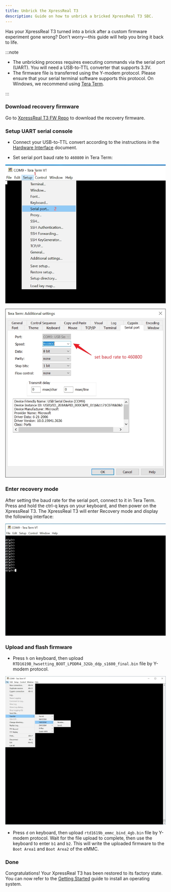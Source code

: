 ```yaml
---
title: Unbrick the XpressReal T3
description: Guide on how to unbrick a bricked XpressReal T3 SBC.
---
```


Has your XpressReal T3 turned into a brick after a custom firmware experiment gone wrong? Don't worry—this guide will help you bring it back to life.

:::note

- The unbricking process requires executing commands via the serial port (UART). You will need a USB-to-TTL converter that supports 3.3V.
- The firmware file is transferred using the Y-modem protocol. Please ensure that your serial terminal software supports this protocol. On Windows, we recommend using [Tera Term](https://teratermproject.github.io/index-en.html).

:::

### Download recovery firmware

Go to [XpressReal T3 FW Repo](https://github.com/XpressReal/xpressreal/tree/main/recovery-fw) to download the recovery firmware.

### Setup UART serial console

- Connect your USB-to-TTL convert according to the instructions in the [Hardware Interface](/reference/hardware-interface/#uart-serial-console) document.

- Set serial port baud rate to `460800` in Tera Term:

![Open Baudrate Setup](../../../assets/android/set-baudrate-menu.webp)

![Setup Baudrate](../../../assets/android/set-baudrate.webp)

### Enter recovery mode

After setting the baud rate for the serial port, connect to it in Tera Term. Press and hold the ctrl-q keys on your keyboard, and then power on the XpressReal T3. The XpressReal T3 will enter Recovery mode and display the following interface:

![Recovery Mode](../../../assets/android/recovery-mode.webp)

### Upload and flash firmware

- Press `h` on keyboard, then upload `RTD1619B_hwsetting_BOOT_LPDDR4_32Gb_ddp_s1600_final.bin` file by Y-modem protocol.

![Sending file](../../../assets/android/y-modem-send.webp)

- Press `d` on keyboard, then upload `rtd1619b_emmc_bind_4gb.bin` file by Y-modem protocol. Wait for the file upload to complete, then use the keyboard to enter `b1` and `b2`. This will write the uploaded firmware to the `Boot Area1` and `Boot Area2` of the eMMC.

### Done

Congratulations! Your XpressReal T3 has been restored to its factory state. You can now refer to the [Getting Started](/guides/getting-started) guide to install an operating system.